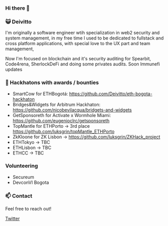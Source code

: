 ### Hi there 👋

### 😺 Deivitto
I'm originally a software engineer wtih specialization in web2 security and system management, in my free time I used to be dedicated to fullstack and cross platform applications, with special love to the UX part and team management, 

Now I'm focused on blockchain and it's security auditing for Spearbit, Code4rena, SherlockDeFi and doing some privates audits. Soon Immunefi updates

### 👨 Hackhatons with awards / bounties
- SmartCow for ETHBogotá: https://github.com/Deivitto/eth-bogota-hackhaton
- Bridges&Widgets for Arbitrum Hackhaton: https://github.com/nicobevilacqua/bridgets-and-widgets
- GetSponsoreth for Activate x Wormhole Miami: https://github.com/eugenioclrc/getsponsoreth
- TopMantle for ETHPorto -> 3rd place https://github.com/luksgrin/topMantle_ETHPorto 
- ZkKloone for ZK Lisbon -> https://github.com/luksgrin/ZKHack_project
- ETHTokyo -> TBC
- ETHLisbon -> TBC
- ETHCC -> TBC

### Volunteering
- Secureum
- DevconVI Bogota

### 📫 Contact
Feel free to reach out!

[Twitter](https://twitter.com/Deivitto)
